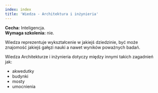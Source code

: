 ```yaml
---
index: index
title: 'Wiedza - Architektura i inżynieria'
---
```



**Cecha:** Inteligencja.\
**Wymaga szkolenia:** nie.

Wiedza reprezentuje wykształcenie w jakiejś dziedzinie, być może znajomość jakiejś gałęzi nauki a nawet wyników poważnych badań.

Wiedza Architekturze i inżynieria dotyczy między innymi takich zagadnień jak:

- akwedutky
- budynki
- mosty
- umocnienia